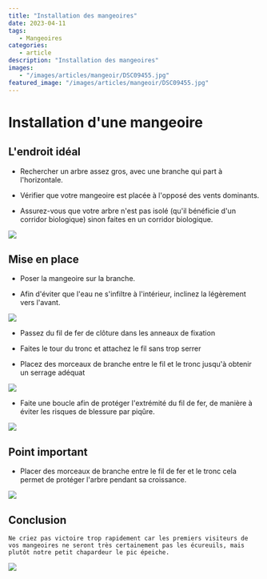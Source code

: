 ```yaml
---
title: "Installation des mangeoires"
date: 2023-04-11
tags: 
   - Mangeoires
categories:
   - article
description: "Installation des mangeoires"
images:
   - "/images/articles/mangeoir/DSC09455.jpg"
featured_image: "/images/articles/mangeoir/DSC09455.jpg"
---
```


# Installation d'une mangeoire



## L'endroit idéal 
- Rechercher un arbre assez gros, avec une branche qui part à l'horizontale. 

- Vérifier que votre mangeoire est placée à l'opposé des vents dominants. 

- Assurez-vous que votre arbre n'est pas isolé (qu'il bénéficie d'un corridor biologique) sinon faites en un corridor biologique. 

![](/images/articles/mangeoir/DSC09404.jpg) 


## Mise en place 

- Poser la mangeoire sur la branche. 

- Afin d'éviter que l'eau ne s'infiltre à l'intérieur, inclinez la légèrement vers l'avant. 

![](/images/articles/mangeoir/DSC09411.jpg) 

- Passez du fil de fer de clôture dans les anneaux de fixation

- Faites le tour du tronc et attachez le fil sans trop serrer

- Placez des morceaux de branche entre le fil et le tronc jusqu'à obtenir un serrage adéquat 

![](/images/articles/mangeoir/DSC09412.jpg) 

- Faite une boucle afin de protéger l'extrémité du fil de fer, de manière à éviter les risques de blessure par piqûre. 

![](/images/articles/mangeoir/DSC09415.jpg) 


## Point important 
- Placer des morceaux de branche entre le fil de fer et le tronc cela permet de protéger l'arbre pendant sa croissance. 

![](/images/articles/mangeoir/DSC09406.jpg) 


## Conclusion 
    Ne criez pas victoire trop rapidement car les premiers visiteurs de vos mangeoires ne seront très certainement pas les écureuils, mais plutôt notre petit chapardeur le pic épeiche.

![](/images/articles/mangeoir/DSC09795.jpg) 

